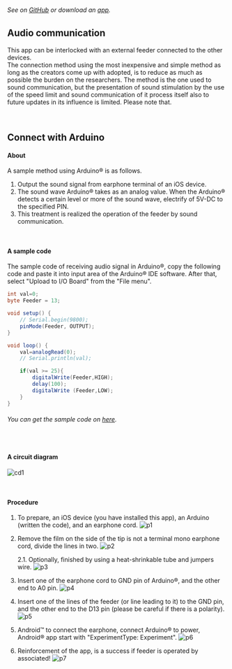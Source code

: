 ###### See on [GitHub](https://github.com/YutoMizutani/AppInfoFiles/blob/master/OperantChamberApp/docs/AudioInfo.md) or download an [app]().

## Audio communication
This app can be interlocked with an external feeder connected to the other devices.<br>
The connection method using the most inexpensive and simple method as long as the creators come up with adopted, is to reduce as much as possible the burden on the researchers. The method is the one used to sound communication, but the presentation of sound stimulation by the use of the speed limit and sound communication of it process itself also to future updates in its influence is limited. Please note that.

<br>

## Connect with Arduino

#### About

A sample method using Arduino® is as follows.<br>
1. Output the sound signal from earphone terminal of an iOS device.
2. The sound wave Arduino® takes as an analog value. When the Arduino® detects a certain level or more of the sound wave, electrify of 5V-DC to the specified PIN.
3. This treatment is realized the operation of the feeder by sound communication.

<br>

#### A sample code

The sample code of receiving audio signal in Arduino®, copy the following code and paste it into input area of the Arduino® IDE software. After that, select \"Upload to I/O Board\" from the \"File menu\".
```java
int val=0;
byte Feeder = 13;

void setup() {
    // Serial.begin(9800);
    pinMode(Feeder, OUTPUT);
}

void loop() {
    val=analogRead(0);
    // Serial.println(val);

    if(val >= 25){
        digitalWrite(Feeder,HIGH);
        delay(100);
        digitalWrite (Feeder,LOW);
    }
}
```
###### You can get the sample code on [here](https://github.com/YutoMizutani/AppInfoFiles/blob/master/OperantChamberApp/src/codes/Arduino/AudioCommunication/AudioCommunication.ino).

<br>

#### A circuit diagram

![cd1](https://user-images.githubusercontent.com/22558921/37591062-9de2cf4c-2bad-11e8-86c9-ab2d66c32d69.png)

<br>

#### Procedure

1. To prepare, an iOS device (you have installed this app), an Arduino (written the code), and an earphone cord.
![p1](https://user-images.githubusercontent.com/22558921/37591113-c5510fd0-2bad-11e8-899e-0102bd5650a9.png)

2. Remove the film on the side of the tip is not a terminal mono earphone cord, divide the lines in two.
![p2](https://user-images.githubusercontent.com/22558921/37591114-c57e053a-2bad-11e8-9d0e-a53dc04f5b87.png)

	2.1. Optionally, finished by using a heat-shrinkable tube and jumpers wire.
	![p3](https://user-images.githubusercontent.com/22558921/37591115-c5a9b540-2bad-11e8-8366-ae77594f0479.png)

3. Insert one of the earphone cord to GND pin of Arduino®, and the other end to A0 pin.
![p4](https://user-images.githubusercontent.com/22558921/37591116-c5d6803e-2bad-11e8-8c4f-895d7306dfac.png)

4. Insert one of the lines of the feeder (or line leading to it) to the GND pin, and the other end to the D13 pin (please be careful if there is a polarity). 
![p5](https://user-images.githubusercontent.com/22558921/37591117-c60161dc-2bad-11e8-935c-dfa032dd6b68.png)

5. Android™ to connect the earphone, connect Arduino® to power, Android® app start with \"ExperimentType: Experiment\". 
![p6](https://user-images.githubusercontent.com/22558921/37591118-c62d7eca-2bad-11e8-8799-8318fb7a9cab.png)

6. Reinforcement of the app, is a success if feeder is operated by associated! 
![p7](https://user-images.githubusercontent.com/22558921/37591119-c66a2758-2bad-11e8-9297-502c4e6921b5.png)